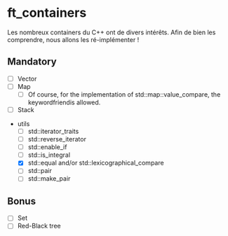 # ft_containers
Les nombreux containers du C++ ont de divers intérêts. Afin de bien les comprendre, nous allons les ré-implémenter !

## Mandatory
- [ ] Vector
- [ ] Map
  - [ ] Of course, for the implementation of std::map::value_compare, the keywordfriendis allowed.
- [ ] Stack
- utils
  - [ ] std::iterator_traits
  - [ ] std::reverse_iterator
  - [ ] std::enable_if
  - [ ] std::is_integral
  - [x] std::equal and/or std::lexicographical_compare
  - [ ] std::pair
  - [ ] std::make_pair
## Bonus
- [ ] Set
- [ ] Red-Black tree
